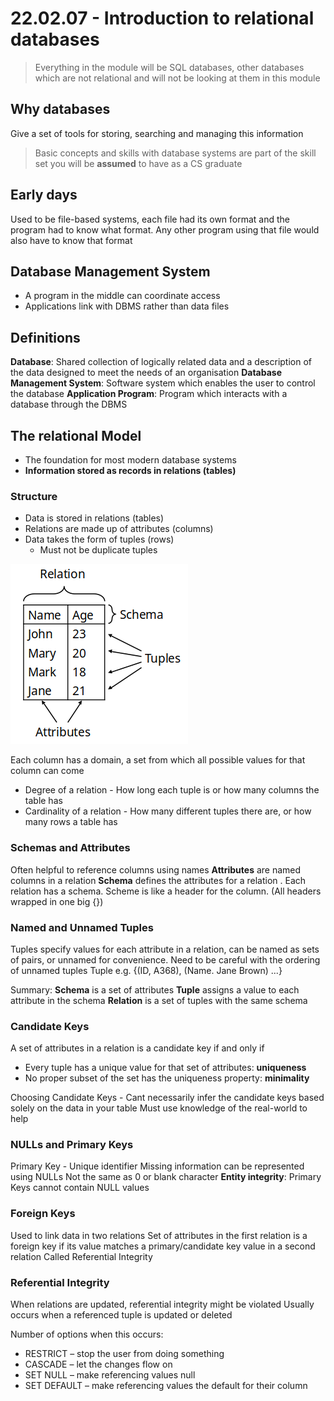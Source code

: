 # 22.02.07 - Introduction to relational databases
> Everything in the module will be SQL databases, other databases which are not relational and will not be looking at them in this module

## Why databases
Give a set of tools for storing, searching and managing this information
> Basic concepts and skills with database systems are part of the skill set you will be **assumed** to have as a CS graduate

## Early days
Used to be file-based systems, each file had its own format and the program had to know what format. Any other program using that file would also have to know that format

## Database Management System
- A program in the middle can coordinate access
- Applications link with DBMS rather than data files

## Definitions
**Database**: Shared collection of logically related data and a description of the data designed to meet the needs of an organisation
**Database Management System**: Software system which enables the user to control the database
**Application Program**: Program which interacts with a database through the DBMS 

## The relational Model
- The foundation for most modern database systems
- **Information stored as records in relations (tables)**

### Structure
- Data is stored in relations (tables)
- Relations are made up of attributes (columns)
- Data takes the form of tuples (rows) 
	- Must not be duplicate tuples

![5dba29f948d9ef890360d0fff798218f.png](../_resources/5dba29f948d9ef890360d0fff798218f.png)

Each column has a domain, a set from which all possible values for that column can come

- Degree of a relation - How long each tuple is or how many columns the table has
- Cardinality of a relation - How many different tuples there are, or how many rows a table has

### Schemas and Attributes
Often helpful to reference columns using names
**Attributes** are named columns in a relation
**Schema** defines the attributes for a relation . Each relation has a schema. Scheme is like a header for the column. (All headers wrapped in one big {})

### Named and Unnamed Tuples
Tuples specify values for each attribute in a relation, can be named as sets of pairs, or unnamed for convenience.
Need to be careful with the ordering of unnamed tuples
Tuple e.g. {(ID, A368), (Name. Jane Brown) ...}

Summary:
**Schema** is a set of attributes
**Tuple** assigns a value to each attribute in the schema
**Relation** is a set of tuples with the same schema

### Candidate Keys
A set of attributes in a relation is a candidate key if and only if
- Every tuple has a unique value for that set of attributes: **uniqueness**
- No proper subset of the set has the uniqueness property: **minimality**

Choosing Candidate Keys - Cant necessarily infer the candidate keys based solely on the data in your table
Must use knowledge of the real-world to help

### NULLs and Primary Keys
Primary Key - Unique identifier 
Missing information can be represented using NULLs
Not the same as 0 or blank character
**Entity integrity**: Primary Keys cannot contain NULL values

### Foreign Keys
Used to link data in two relations
Set of attributes in the first relation is a foreign key if its value matches a primary/candidate key value in a second relation
Called Referential Integrity

### Referential Integrity
When relations are updated, referential integrity might be violated
Usually occurs when a referenced tuple is updated or deleted

Number of options when this occurs:
- RESTRICT – stop the user from doing something
- CASCADE – let the changes flow on
- SET NULL – make referencing values null
- SET DEFAULT – make referencing values the default for their column